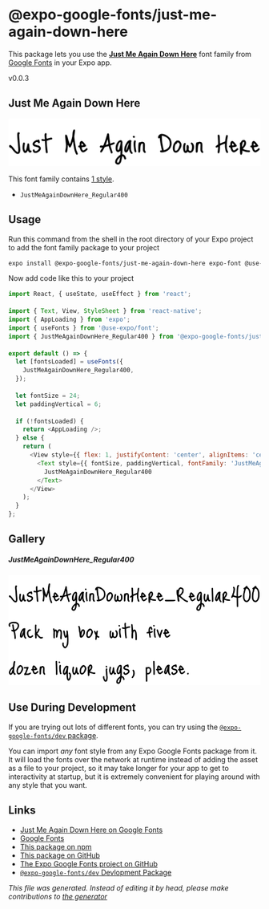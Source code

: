 # @expo-google-fonts/just-me-again-down-here

This package lets you use the [**Just Me Again Down Here**](https://fonts.google.com/specimen/Just+Me+Again+Down+Here) font family from [Google Fonts](https://fonts.google.com/) in your Expo app.

v0.0.3

## Just Me Again Down Here

![Just Me Again Down Here](./font-family.png)

This font family contains [1 style](#gallery).

- `JustMeAgainDownHere_Regular400`

## Usage

Run this command from the shell in the root directory of your Expo project to add the font family package to your project
```sh
expo install @expo-google-fonts/just-me-again-down-here expo-font @use-expo/font
```

Now add code like this to your project
```js
import React, { useState, useEffect } from 'react';

import { Text, View, StyleSheet } from 'react-native';
import { AppLoading } from 'expo';
import { useFonts } from '@use-expo/font';
import { JustMeAgainDownHere_Regular400 } from '@expo-google-fonts/just-me-again-down-here';

export default () => {
  let [fontsLoaded] = useFonts({
    JustMeAgainDownHere_Regular400,
  });

  let fontSize = 24;
  let paddingVertical = 6;

  if (!fontsLoaded) {
    return <AppLoading />;
  } else {
    return (
      <View style={{ flex: 1, justifyContent: 'center', alignItems: 'center' }}>
        <Text style={{ fontSize, paddingVertical, fontFamily: 'JustMeAgainDownHere_Regular400' }}>
          JustMeAgainDownHere_Regular400
        </Text>
      </View>
    );
  }
};

```

## Gallery

##### JustMeAgainDownHere_Regular400
![JustMeAgainDownHere_Regular400](./fc0ac5f253850191002f529e5fd66829627682a2f9740fe0345a4bb339da7438.ttf.png)


## Use During Development

If you are trying out lots of different fonts, you can try using the [`@expo-google-fonts/dev` package](https://github.com/expo/google-fonts/tree/master/font-packages/dev#readme).

You can import *any* font style from any Expo Google Fonts package from it. It will load the fonts
over the network at runtime instead of adding the asset as a file to your project, so it may take longer
for your app to get to interactivity at startup, but it is extremely convenient
for playing around with any style that you want.

## Links

- [Just Me Again Down Here on Google Fonts](https://fonts.google.com/specimen/Just+Me+Again+Down+Here)
- [Google Fonts](https://fonts.google.com/)
- [This package on npm](https://www.npmjs.com/package/@expo-google-fonts/just-me-again-down-here)
- [This package on GitHub](https://github.com/expo/google-fonts/tree/master/font-packages/just-me-again-down-here)
- [The Expo Google Fonts project on GitHub](https://github.com/expo/google-fonts)
- [`@expo-google-fonts/dev` Devlopment Package](https://github.com/expo/google-fonts/tree/master/font-packages/dev)


*This file was generated. Instead of editing it by head, please make contributions to [the generator](https://github.com/expo/google-fonts/tree/master/packages/generator)*
